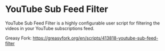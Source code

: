 # YouTube Sub Feed Filter

YouTube Sub Feed Filter is a highly configurable user script for filtering the videos in your YouTube subscriptions feed.

Greasy Fork: https://greasyfork.org/en/scripts/413818-youtube-sub-feed-filter
